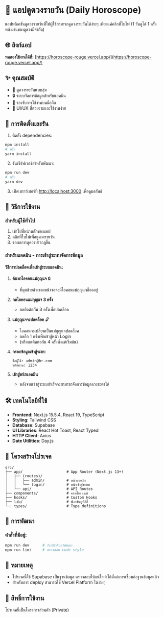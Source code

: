 # 🔮 แอปดูดวงรายวัน (Daily Horoscope)

แอปพลิเคชันดูดวงรายวันที่ให้ผู้ใช้สามารถดูดวงรายวันได้ง่ายๆ เพียงแค่คลิกที่ใบไพ่ (1 วันดูได้ 1 ครั้ง พลังงานของดูดวงมีจำกัด)

## 🌐 ลิงก์แอป

**ทดลองใช้งานได้ที่:** [https://horoscope-rouge.vercel.app/](https://horoscope-rouge.vercel.app/)

## ✨ คุณสมบัติ

- 🎴 ดูดวงรายวันแบบสุ่ม
- 🔒 ระบบจัดการข้อมูลสำหรับแอดมิน
- 📱 รองรับการใช้งานบนมือถือ
- 🎨 UI/UX ที่สวยงามและใช้งานง่าย

## 🚀 การติดตั้งและรัน

1. ติดตั้ง dependencies:
```bash
npm install
# หรือ
yarn install
```

2. รันเซิร์ฟเวอร์สำหรับพัฒนา:
```bash
npm run dev
# หรือ
yarn dev
```

3. เปิดเบราว์เซอร์ที่ [http://localhost:3000](http://localhost:3000) เพื่อดูผลลัพธ์

## 📖 วิธีการใช้งาน

### สำหรับผู้ใช้ทั่วไป
1. เข้าไปที่หน้าหลักของแอป
2. คลิกที่ใบไพ่เพื่อดูดวงรายวัน
3. รอผลการดูดวงปรากฏขึ้น

### สำหรับแอดมิน - การเข้าสู่ระบบจัดการข้อมูล

#### วิธีการปลดล็อคเพื่อเข้าสู่ระบบแอดมิน:

1. **ค้นหาไอคอนแม่กุญแจ** 🔒
   - ที่มุมซ้ายล่างของหน้าจอจะมีไอคอนแม่กุญแจล็อคอยู่

2. **กดไอคอนแม่กุญแจ 3 ครั้ง** 
   - กดติดต่อกัน 3 ครั้งเพื่อปลดล็อค

3. **แม่กุญแจจะปลดล็อค** 🔓
   - ไอคอนจะเปลี่ยนเป็นแม่กุญแจปลดล็อค
   - กดอีก 1 ครั้งเพื่อเข้าสู่หน้า Login
   - (หรือกดติดต่อกัน 4 ครั้งตั้งแต่เริ่มต้น)

4. **กรอกข้อมูลเข้าสู่ระบบ**
   ```
   ชื่อผู้ใช้: admin@hr.com
   รหัสผ่าน: 1234
   ```

5. **เข้าสู่หน้าแอดมิน**
   - หลังจากเข้าสู่ระบบสำเร็จจะสามารถจัดการข้อมูลดวงชะตาได้

## 🛠 เทคโนโลยีที่ใช้

- **Frontend**: Next.js 15.5.4, React 19, TypeScript
- **Styling**: Tailwind CSS
- **Database**: Supabase
- **UI Libraries**: React Hot Toast, React Typed
- **HTTP Client**: Axios
- **Date Utilities**: Day.js

## 📁 โครงสร้างโปรเจค

```
src/
├── app/                    # App Router (Next.js 13+)
│   ├── (routes)/
│   │   ├── admin/          # หน้าแอดมิน
│   │   └── login/          # หน้าเข้าสู่ระบบ
│   └── api/                # API Routes
├── components/             # คอมโพเนนต์
├── hooks/                  # Custom Hooks
├── lib/                    # ฟังก์ชันยูทิลิตี้
└── types/                  # Type definitions
```

## 🔧 การพัฒนา

### คำสั่งที่มีอยู่:
```bash
npm run dev      # รันเซิร์ฟเวอร์พัฒนา
npm run lint     # ตรวจสอบ code style
```

## 📝 หมายเหตุ

- โปรเจคนี้ใช้ Supabase เป็นฐานข้อมูล ตรวจสอบให้แน่ใจว่าได้ตั้งค่าการเชื่อมต่อฐานข้อมูลแล้ว
- สำหรับการ deploy สามารถใช้ Vercel Platform ได้ง่ายๆ

## 📄 สิทธิ์การใช้งาน

โปรเจคนี้เป็นโครงการส่วนตัว (Private)
